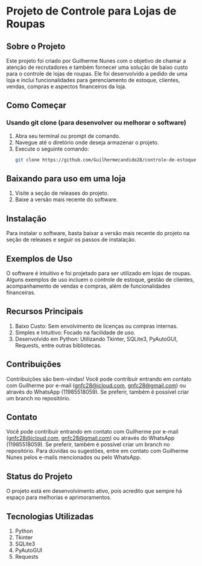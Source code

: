 # Projeto de Controle para Lojas de Roupas

## Sobre o Projeto

Este projeto foi criado por Guilherme Nunes com o objetivo de chamar a atenção de recrutadores e também fornecer uma solução de baixo custo para o controle de lojas de roupas. Ele foi desenvolvido a pedido de uma loja e inclui funcionalidades para gerenciamento de estoque, clientes, vendas, compras e aspectos financeiros da loja.

## Como Começar

### Usando git clone (para desenvolver ou melhorar o software)

1. Abra seu terminal ou prompt de comando.
2. Navegue até o diretório onde deseja armazenar o projeto.
3. Execute o seguinte comando:
   ```bash
   git clone https://github.com/Guilhermecandido28/controle-de-estoque.git

## Baixando para uso em uma loja

1. Visite a seção de releases do projeto.
2. Baixe a versão mais recente do software.

## Instalação

Para instalar o software, basta baixar a versão mais recente do projeto na seção de releases e seguir os passos de instalação.

## Exemplos de Uso

O software é intuitivo e foi projetado para ser utilizado em lojas de roupas. Alguns exemplos de uso incluem o controle de estoque, gestão de clientes, acompanhamento de vendas e compras, além de funcionalidades financeiras.
 
## Recursos Principais

1. Baixo Custo: Sem envolvimento de licenças ou compras internas.
2. Simples e Intuitivo: Focado na facilidade de uso.
3. Desenvolvido em Python: Utilizando Tkinter, SQLite3, PyAutoGUI, Requests, entre outras bibliotecas.

## Contribuições
Contribuições são bem-vindas! Você pode contribuir entrando em contato com Guilherme por e-mail (gnfc28@icloud.com, gnfc28@gmail.com) ou através do WhatsApp (11985518059). Se preferir, também é possível criar um branch no repositório.

## Contato
Você pode contribuir entrando em contato com Guilherme por e-mail (gnfc28@icloud.com, gnfc28@gmail.com) ou através do WhatsApp (11985518059). Se preferir, também é possível criar um branch no repositório.
Para dúvidas ou sugestões, entre em contato com Guilherme Nunes pelos e-mails mencionados ou pelo WhatsApp.

## Status do Projeto
O projeto está em desenvolvimento ativo, pois acredito que sempre há espaço para melhorias e aprimoramentos.

## Tecnologias Utilizadas
1. Python
2. Tkinter
3. SQLite3
4. PyAutoGUI
5. Requests
